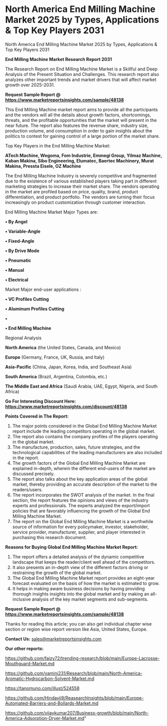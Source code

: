 # North America End Milling Machine Market 2025 by Types, Applications & Top Key Players 2031
North America End Milling Machine Market 2025 by Types, Applications & Top Key Players 2031

<strong>End Milling Machine Market Research Report 2031</strong>

The Research Report on End Milling Machine Market is a Skillful and Deep Analysis of the Present Situation and Challenges. This research report also analyzes other important trends and market drivers that will affect market growth over 2025-2031.

<strong>Request Sample Report @ <a href=https://www.marketreportsinsights.com/sample/48138>https://www.marketreportsinsights.com/sample/48138</a></strong>

This End Milling Machine market report aims to provide all the participants and the vendors will all the details about growth factors, shortcomings, threats, and the profitable opportunities that the market will present in the near future. The report also features the revenue share, industry size, production volume, and consumption in order to gain insights about the politics to contest for gaining control of a large portion of the market share.

Top Key Players in the End Milling Machine Market:

<strong>ATech Machine, Wegoma, Fom Industrie, Emmegi Group, Yilmaz Machine, Kaban Makina, Sibo Engineering, Elumatec, Baertec Machinery, Murat Makina, Pressta Eisele, OZ Machine</strong>

The End Milling Machine Industry is severely competitive and fragmented due to the existence of various established players taking part in different marketing strategies to increase their market share. The vendors operating in the market are profiled based on price, quality, brand, product differentiation, and product portfolio. The vendors are turning their focus increasingly on product customization through customer interaction.

End Milling Machine Market Major Types are:

<strong>•  By Angel

•  Variable-Angle

•  Fixed-Angle

•  By Drive Mode

•  Pneumatic

•  Manual

•  Electrical</strong>

Market Major end-user applications :

<strong>•  VC Profiles Cutting

•  Aluminum Profiles Cutting

•  

•  End Milling Machine</strong>

Regional Analysis

</u><strong><b>North America</b></strong> (the United States, Canada, and Mexico)

<strong><b>Europe </b></strong>(Germany, France, UK, Russia, and Italy)

<strong><b>Asia-Pacific</b></strong> (China, Japan, Korea, India, and Southeast Asia)

<strong><b>South America</b></strong> (Brazil, Argentina, Colombia, etc.)

<strong><b>The Middle East and Africa</b></strong> (Saudi Arabia, UAE, Egypt, Nigeria, and South Africa)

<strong>Go For Interesting Discount Here: <a href=https://www.marketreportsinsights.com/discount/48138>https://www.marketreportsinsights.com/discount/48138</a></strong>

<strong>Points Covered in The Report:</strong>
<ol>
  <li>The major points considered in the Global End Milling Machine Market report include the leading competitors operating in the global market.</li>
  <li>The report also contains the company profiles of the players operating in the global market.</li>
  <li>The manufacture, production, sales, future strategies, and the technological capabilities of the leading manufacturers are also included in the report.</li>
  <li>The growth factors of the Global End Milling Machine Market are explained in-depth, wherein the different end-users of the market are discussed precisely.</li>
  <li>The report also talks about the key application areas of the global market, thereby providing an accurate description of the market to the readers/users.</li>
  <li>The report incorporates the SWOT analysis of the market. In the final section, the report features the opinions and views of the industry experts and professionals. The experts analyzed the export/import policies that are favorably influencing the growth of the Global End Milling Machine Market.</li>
  <li>The report on the Global End Milling Machine Market is a worthwhile source of information for every policymaker, investor, stakeholder, service provider, manufacturer, supplier, and player interested in purchasing this research document.</li>
</ol>
<strong>Reasons for Buying Global End Milling Machine Market Report:</strong>

<ol>
  <li>The report offers a detailed analysis of the dynamic competitive landscape that keeps the reader/client well ahead of the competitors.</li>
  <li>It also presents an in-depth view of the different factors driving or restraining the growth of the global market.</li>
  <li>The Global End Milling Machine Market report provides an eight-year forecast evaluated on the basis of how the market is estimated to grow.</li>
  <li>It helps in making aware business decisions by having providing thorough insights insights into the global market and by making an all-inclusive analysis of the key market segments and sub-segments.</li>
</ol>
<strong>Request Sample Report @ <a href=https://www.marketreportsinsights.com/sample/48138>https://www.marketreportsinsights.com/sample/48138</a></strong>


Thanks for reading this article; you can also get individual chapter wise section or region wise report version like Asia, United States, Europe.

<strong>Contact Us:</strong>
sales@marketreportsinsights.com

<strong>Our other reports:</strong>

<a href=https://github.com/faizy72/trending-research/blob/main/Europe-Lacrosse-Mouthguard-Market.md>https://github.com/faizy72/trending-research/blob/main/Europe-Lacrosse-Mouthguard-Market.md</a>

<a href=https://github.com/yamini231/Research/blob/main/North-America-Aromatic-Hydrocarbon-Solvent-Market.md>https://github.com/yamini231/Research/blob/main/North-America-Aromatic-Hydrocarbon-Solvent-Market.md</a>

<a href=https://tanomuno.com/illust/524558>https://tanomuno.com/illust/524558</a>

<a href=https://github.com/Hindavii9/ReasearchInsights/blob/main/Europe-Automated-Barriers-and-Bollards-Market.md>https://github.com/Hindavii9/ReasearchInsights/blob/main/Europe-Automated-Barriers-and-Bollards-Market.md</a>

<a href=https://github.com/vijaykumar207/Business-growth/blob/main/North-America-Adsorption-Dryer-Market.md>https://github.com/vijaykumar207/Business-growth/blob/main/North-America-Adsorption-Dryer-Market.md</a>"
